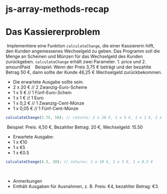 # js-array-methods-recap

# Das Kassiererproblem

​
Implementiere eine Funktion `calculateChange`, die einer Kassiererin hilft, den Kunden angemessenes Wechselgeld zu geben. Das Programm soll die Menge an Scheinen und Münzen für das Wechselgeld des Kunden zurückgeben. `calculateChange` erhält zwei Parameter. 1. price und 2. amountPaid
​
​
​
Beispiel: Wenn der Preis 3,75 € beträgt und der bezahlte Betrag 50 €, dann sollte der Kunde 46,25 € Wechselgeld zurückbekommen.

-   Die erwartete Ausgabe sollte sein:
-   2 x 20 € // 2 Zwanzig-Euro-Scheine
-   1 x 5 € // 1 Fünf-Euro-Schein
-   1 x 1 € // 1 Euro
-   1 x 0,2 € // 1 Zwanzig-Cent-Münze
-   1 x 0,05 € // 1 Fünf-Cent-Münze
    ​

```js
calculateChange(3.75, 50); // returns: 2 x 20 €, 1 x 5 €, 1 x 1 €, 1 x 0,2 €, 1 x 0,05 €
```

​
Beispiel: Preis: 4,50 €, Bezahlter Betrag: 20 €, Wechselgeld: 15.50

-   Erwartete Ausgabe:
-   1 x €10
-   1 x €5
-   1 x €0.5
    ​

```js
calculateChange(4.5, 20); // returns: 1 x 10 €, 1 x 5 €, 1 x 0.5 €
```

​

-   Anmerkungen
-   Enthält Ausgaben für Ausnahmen, z. B. Preis: €4, bezahlter Betrag: €3.
